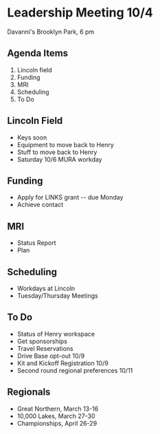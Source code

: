 # Leadership Meeting 10/4

Davanni's Brooklyn Park, 6 pm

## Agenda Items

1. Lincoln field
2. Funding
3. MRI
4. Scheduling
5. To Do

## Lincoln Field

- Keys soon
- Equipment to move back to Henry
- Stuff to move back to Henry
- Saturday 10/6 MURA workday

## Funding

- Apply for LINKS grant -- due Monday
- Achieve contact

## MRI

- Status Report
- Plan

## Scheduling

- Workdays at Lincoln
- Tuesday/Thursday Meetings

## To Do

- Status of Henry workspace
- Get sponsorships
- Travel Reservations
- Drive Base opt-out 10/9
- Kit and Kickoff Registration 10/9
- Second round regional preferences 10/11

## Regionals

- Great Northern, March 13-16
- 10,000 Lakes, March 27-30
- Championships, April 26-29
